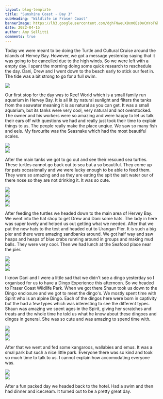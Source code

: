 ```yaml
---
layout: blog-template
title: "Sunshine Coast - Day 3"
subHeading: "Wildlife in Fraser Coast"
bannerImage: https://lh3.googleusercontent.com/dghFNweuX8xm0Es0oCmYoTGkcxtNE2AzkFwrlh8O1jDLUa1sQ6g0jwPGTMaI8LWI_kz1okKu9awCV80TfXA2RYHIo8EIbYrxD1pUqR7RDVHeIx5DlOE6J3poDROaH3cNfFJH9XCYELs=w2400
date: 2022-04-15
author: Amy Sellitti
comments: true
---
```


Today we were meant to be doing the Turtle and Cultural Cruise around the islands of Hervey Bay. However, we got a message yesterday saying that it was going to be cancelled due to the high winds. So we were left with a empty day. I spent the morning doing some quick research to reschedule the day. Dani, Drew and I went down to the beach early to stick our feet in. The tide was a bit strong to go for a full swim. 

<div class="center-image"><img src="https://lh3.googleusercontent.com/kCjqnRV0M8vVp6l6PLFSPa9DnQNnMXT9-tPdmxOx-tvFWXBKZX6AMnnC1DbXkpDpc6ON9VdwSugGcqCDLlRYY5-H_RC95HzBOHOuBBPbw3LQ4f3k67fJkCa-uwf8rqobmS5BUIkyL04=w2400" /></div>

Our first stop for the day was to Reef World which is a small family run aquarium in Hervey Bay. It is all lit by natural sunlight and filters the tanks from the seawater meaning it is as natural as you can get. It was a small aquarium, but its tanks were very cool, very natural and not overstocked. The owner and his workers were so amazing and were happy to let us talk their ears off with questions we had and really just took their time to explain things to us. The people really make the place unqiue. We saw so many fish and eels. My favourite was the Seasnake which had the most beautiful scales.

<div class="center-image"><img src="https://lh3.googleusercontent.com/SCjB8h4sOFJo85St-dJQFObZJe3KXoX4t1o1ISaATjVmMMi1msFRMmz7e5vUGM2gzxb5NE8xWrLTLhYrAblvbv__RDf6KGMe2pQE1H_Ofd6elect28xAoRXujxY0mlxCsZCCX8LtjFA=w2400" /></div>
<div class="center-image"><img src="https://lh3.googleusercontent.com/SQta014xLupHIRgwYA7FFNtLAS6qngMqNlxYARlzkivJ6K4aUf4lPk2dxFfVn_bsXLatoGied1p9CQdxmCD8RQ47mty0nOE7dHV-U2U690I_gC0Kgmnc-j9zIvZ5YIN4mvwjfABotQA=w2400" /></div>

After the main tanks we got to go out and see their rescued sea turtles. These turtles cannot go back out to sea but a so beautiful. They come up for pats occasionally and we were lucky enough to be able to feed them. They were so amazing and as they are eating the spit the salt water our of there nose so they are not drinking it. It was so cute. 

<div class="center-image"><img src="https://lh3.googleusercontent.com/2_U3-LpQrlgpcQEFIs35C17KdCDOu0hq3sbTt6rQt__SopRc62I7D8oDSJkOT4B7A8VJ7liVagXNq-PzooGVtF_SGwcelNAIPgu9JFEHj3Ke9RgnGoqhmk9ZhfLCLOfSx5pJZypI7AI=w2400" /></div>
<div class="center-image"><img src="https://lh3.googleusercontent.com/gzhFr6lhMyBl4ts9gB6gBA0rTGTaWxcDfA_SAekKkPgZhxvE_3NjRgkx7XgxXSMvgPJZ8973wuFTRItFc-p_NbbnUUUzlXagpDLjxsOxlxKwO7TXgcjCy2Sr1YpsnPHJ06HKcYu1ccA=w2400" /></div>
<div class="center-image"><img src="https://lh3.googleusercontent.com/i_VCSonzEjeXAPSjM5xpu8VITxTrC1MIoi88l1Iiom0xwtThyb3B81dOEUsb6iQXq3Lg1kvBxVHqCt9ouNWRSncVS1K47rmPqGBwy41ltv4yfADTB-umPqKwTJDRqxoUzteB8of-G_o=w2400" /></div>
<div class="center-image"><img src="https://lh3.googleusercontent.com/dghFNweuX8xm0Es0oCmYoTGkcxtNE2AzkFwrlh8O1jDLUa1sQ6g0jwPGTMaI8LWI_kz1okKu9awCV80TfXA2RYHIo8EIbYrxD1pUqR7RDVHeIx5DlOE6J3poDROaH3cNfFJH9XCYELs=w2400" /></div>

After feeding the turtles we headed down to the main area of Hervey Bay. We went into the hat shop to get Drew and Dani some hats. The lady in here was super lovely and helped us out getting what we needed. After that we put the new hats to the test and headed out to Urangan Pier. It is such a big pier and there were amazing sandbanks around. We got half way and saw heaps and heaps of blue crabs running around in groups and making mud balls. They were very cool. Then we had lunch at the Seafood place near the pier. 

<div class="center-image"><img src="https://lh3.googleusercontent.com/cqsU2H7kPL0jE51ToWYyAAEOQOALdmbYOqk6n7KYWk5koa6m4juScIvjmdQb4JuH77W6DvgGOH9kD0jli7kT0okhNTkjY0QwAGqdxd7V6c8jHeRJAMF5tM_ZeAbDUOeGExU2rqLrJec=w2400" /></div>
<div class="center-image"><img src="https://lh3.googleusercontent.com/REBacXd_1qoMbEA7aefxFSeKx6T141kNko4ch8hJStcB2GC-lw4NHyxbmJFdYjvVCOJ67XPoOugReLdlIlz91-ndhE9vFgIxXYT67Ml3dpzJOQDrR2Ka5ng8QtFGpdkP6TJ5weJLAO0=w2400" /></div>
<div class="center-image"><img src="https://lh3.googleusercontent.com/8KyX5DqjciicjtunOaI2CGLCTlPjmZIguyNk6Kb6Vw46vR17YQhk7YuthYaVGqcxdc1eCBXMicivg30Ovsg3ULIZ3YdGgTXlGM670ru0YvtxY5qgO1vrAk4zHtNccOarsAw1iKiFnrI=w2400" /></div>

I know Dani and I were a little sad that we didn't see a dingo yesterday so I organised for us to have a Dingo Experience this afternoon. So we headed to Fraser Coast Wildlife Park. When we got there Shaun took us down to the Dingo enclosure and we got to meet the dingo's. We mostly spent time with Spirit who is an alpine Dingo. Each of the dingos here were born in captivity but the had a few types which was interesting to see the different types. Shaun was amazing we spent ages in the Spirit, giving her scratches and treats and the whole time he told us what he know about these dingoes and dingos in general. She was so cute and was amazing to spend time with. 
<div class="center-image"><img src="https://lh3.googleusercontent.com/-r6JbRH8WFQE0EbwbEw7PzUnNdYrMMrbLncGXbk1Fk3yvUeEtbSs834s61v3H-AERcWVMTfqEzYNk9DOcbSwfsDxfSe14YqLn10pZBshTwJjKPY63TDFZtSeQgKYNBTaAAZ1JPhfOus=w2400" /></div>
<div class="center-image"><img src="https://lh3.googleusercontent.com/HKZL76utCZ9ok9MwcQGcp2j4XcIBKpgrLqmbWhD42dcWHyX9wXuPyNvYfCKJ4t2cYvXw2v3lXYw769-WoiHkNgXsYm6Cf8358lPjQVCS9_SG1qAK7m-tERKKOLk0uYB46Tq3N1NRgDs=w2400" /></div>
<div class="center-image"><img src="https://lh3.googleusercontent.com/v1RDksHV5JD0_p-V-pmgg_Nlg5wsvBcdonEC9p9fvVILh5LsqXyvIAFfh-fdU5Kv7Ir-_rDF61HU1ekJ8nfoanw6_8n5CPhQEcEtPGrtJSyeYo3Hi7hqWEEfZchWQGkayWmPOix_sTQ=w2400" /></div>

After that we went and fed some kangaroos, wallabies and emus. It was a smal park but such a nice little park. Everyone there was so kind and took so much time to talk to us. I cannot explain how accomodating everyone was. 
<div class="center-image"><img src="https://lh3.googleusercontent.com/qirMTYdhj6eVX_7TJKfA3PEMxbQEnv6ExINer9aUjhuar5nPj3ImsWA4tbo_r3cctXabW6ozZ5e7ILPetRNAPHXqoIg_LGtuZJg2OZQppNj80LMu8IZqmookd-HRAQP30O6IQfyAHsQ=w2400" /></div>
<div class="center-image"><img src="https://lh3.googleusercontent.com/OAUdgu3VLL0mWY-pDaxmhDugG3B8mefPsL0Tr9F5YWC5P1JIC8oZJg-6dW3Ge4Tm4zQDm7HrhJCWO5CpmP9hoYrgjojY4qnJlmvljNAmbuUcRGNu7S7q7hjMbo1Z3QYWHKCurA7ttH8=w2400" /></div>

After a fun packed day we headed back to the hotel. Had a swim and then had dinner and icecream. It turned out to be a pretty great day. 